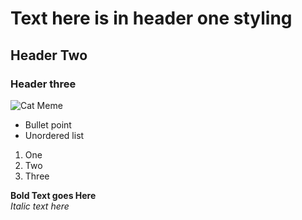 # Text here is in header one styling
## Header Two
### Header three

![Cat Meme](https://i.imgur.com/rEWZzhj.jpg)

* Bullet point
* Unordered list

1. One 
2. Two 
3. Three

**Bold Text goes Here** <br>
*Italic text here*



